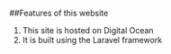 
##Features of this website

1. This site is hosted on Digital Ocean
2. It is built using the Laravel framework

